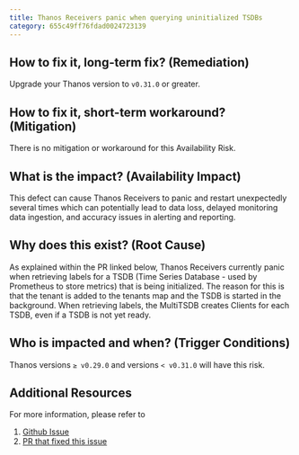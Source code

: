 ```yaml
---
title: Thanos Receivers panic when querying uninitialized TSDBs
category: 655c49ff76fdad0024723139
---
```


## How to fix it, long-term fix? (Remediation)

Upgrade your Thanos version to `v0.31.0` or greater.

## How to fix it, short-term workaround? (Mitigation)

There is no mitigation or workaround for this Availability Risk.

## What is the impact? (Availability Impact)

This defect can cause Thanos Receivers to panic and restart unexpectedly several times which can potentially lead to data loss, delayed monitoring data ingestion, and accuracy issues in alerting and reporting. 

## Why does this exist? (Root Cause)

As explained within the PR linked below, Thanos Receivers currently panic when retrieving labels for a TSDB (Time Series Database - used by Prometheus to store metrics) that is being initialized. The reason for this is that the tenant is added to the tenants map and the TSDB is started in the background. When retrieving labels, the MultiTSDB creates Clients for each TSDB, even if a TSDB is not yet ready.

## Who is impacted and when? (Trigger Conditions)

Thanos versions `≥ v0.29.0` and versions `< v0.31.0` will have this risk.

## Additional Resources

For more information, please refer to 

1. [Github Issue](https://github.com/thanos-io/thanos/issues/6047)
2. [PR that fixed this issue](https://github.com/thanos-io/thanos/pull/6067/files)